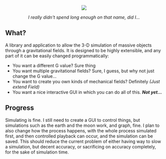 <div align="center">
    <img src="http://campars.net/general-resources/gravitylogo.svg"/>
    <p><em>I really didn't spend long enough on that name, did I...</em></p>
</div>

## What?
A library and application to allow the 3-D simulation of massive objects through a gravitational fields.
It is designed to be highly extensible, and any part of it can be easily changed programmatically:

 * You want a different G value? Sure thing
 * You want multiple gravitational fields? Sure, I guess, but why not just change the G value...
 * You want to create you own kinds of mechanical fields? Definitely *(Just extend Field)*
 * You want a nice interactive GUI in which you can do all of this. ***Not yet...***
 
## Progress
Simulating is fine. I still need to create a GUI to control things, but simulations such as the earth
and the moon work, and graph, fine. I plan to also change how the process happens, with the whole
process simulated first, and then controlled playback can occur, and the simulation can be saved. This
should reduce the current problem of either having way to slow a simulation, but decent accuracy, or
sacrificing on accuracy completely, for the sake of simulation time.